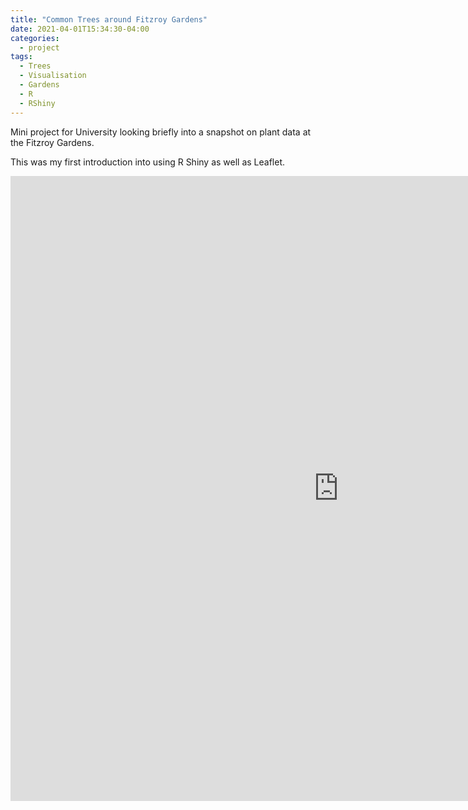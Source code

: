 ```yaml
---
title: "Common Trees around Fitzroy Gardens"
date: 2021-04-01T15:34:30-04:00
categories:
  - project
tags:
  - Trees
  - Visualisation
  - Gardens
  - R
  - RShiny
---
```


Mini project for University looking briefly into a snapshot on plant data at the Fitzroy Gardens.

This was my first introduction into using R Shiny as well as Leaflet.

<div class="video-container">
    <iframe src="https://braedenalford.shinyapps.io/fitzroygardens/" height="1000" width="1050" allowfullscreen="" frameborder="0">
    </iframe>
</div>
